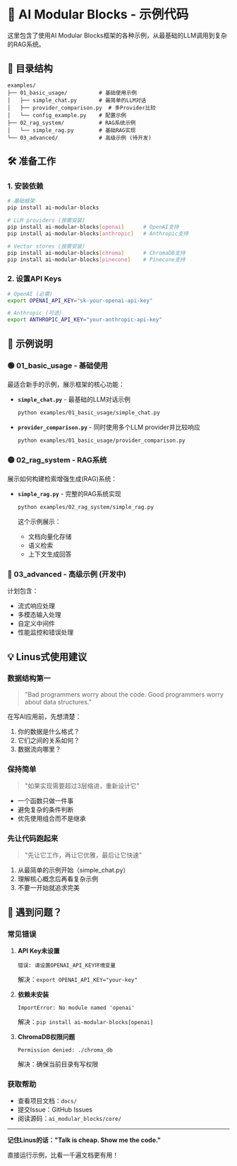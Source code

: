 # 🚀 AI Modular Blocks - 示例代码

这里包含了使用AI Modular Blocks框架的各种示例，从最基础的LLM调用到复杂的RAG系统。

## 📁 目录结构

```
examples/
├── 01_basic_usage/          # 基础使用示例
│   ├── simple_chat.py       # 最简单的LLM对话
│   ├── provider_comparison.py  # 多Provider比较
│   └── config_example.py    # 配置示例
├── 02_rag_system/           # RAG系统示例
│   └── simple_rag.py        # 基础RAG实现
└── 03_advanced/             # 高级示例 (待开发)
```

## 🛠️ 准备工作

### 1. 安装依赖

```bash
# 基础框架
pip install ai-modular-blocks

# LLM providers (按需安装)
pip install ai-modular-blocks[openai]      # OpenAI支持
pip install ai-modular-blocks[anthropic]   # Anthropic支持

# Vector stores (按需安装)  
pip install ai-modular-blocks[chroma]      # ChromaDB支持
pip install ai-modular-blocks[pinecone]    # Pinecone支持
```

### 2. 设置API Keys

```bash
# OpenAI (必需)
export OPENAI_API_KEY="sk-your-openai-api-key"

# Anthropic (可选)  
export ANTHROPIC_API_KEY="your-anthropic-api-key"
```

## 📖 示例说明

### 🟢 01_basic_usage - 基础使用

最适合新手的示例，展示框架的核心功能：

- **`simple_chat.py`** - 最基础的LLM对话示例
  ```bash
  python examples/01_basic_usage/simple_chat.py
  ```

- **`provider_comparison.py`** - 同时使用多个LLM provider并比较响应
  ```bash
  python examples/01_basic_usage/provider_comparison.py
  ```

### 🟡 02_rag_system - RAG系统

展示如何构建检索增强生成(RAG)系统：

- **`simple_rag.py`** - 完整的RAG系统实现
  ```bash
  python examples/02_rag_system/simple_rag.py
  ```
  
  这个示例展示：
  - 文档向量化存储
  - 语义检索
  - 上下文生成回答

### 🔴 03_advanced - 高级示例 (开发中)

计划包含：
- 流式响应处理
- 多模态输入处理  
- 自定义中间件
- 性能监控和错误处理

## 💡 Linus式使用建议

### 数据结构第一
> "Bad programmers worry about the code. Good programmers worry about data structures."

在写AI应用前，先想清楚：
1. 你的数据是什么格式？
2. 它们之间的关系如何？
3. 数据流向哪里？

### 保持简单
> "如果实现需要超过3层缩进，重新设计它"

- 一个函数只做一件事
- 避免复杂的条件判断
- 优先使用组合而不是继承

### 先让代码跑起来
> "先让它工作，再让它优雅，最后让它快速"

1. 从最简单的示例开始（simple_chat.py）
2. 理解核心概念后再看复杂示例
3. 不要一开始就追求完美

## 🐛 遇到问题？

### 常见错误

1. **API Key未设置**
   ```
   错误: 请设置OPENAI_API_KEY环境变量
   ```
   解决：`export OPENAI_API_KEY="your-key"`

2. **依赖未安装**
   ```
   ImportError: No module named 'openai'
   ```
   解决：`pip install ai-modular-blocks[openai]`

3. **ChromaDB权限问题**
   ```
   Permission denied: ./chroma_db
   ```
   解决：确保当前目录有写权限

### 获取帮助

- 查看项目文档：`docs/`
- 提交Issue：GitHub Issues
- 阅读源码：`ai_modular_blocks/core/`

---

**记住Linus的话："Talk is cheap. Show me the code."**

直接运行示例，比看一千遍文档更有用！
